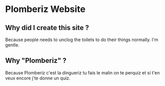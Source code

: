 # Plomberiz Website

## Why did I create this site ?
Because people needs to unclog the toilets to do their things normally.
I'm gentle.

## Why "Plomberiz" ?
Because Plomberiz c'est la dingueriz tu fais le malin on te perquiz et si t'en veux encore j'te donne un quiz.
